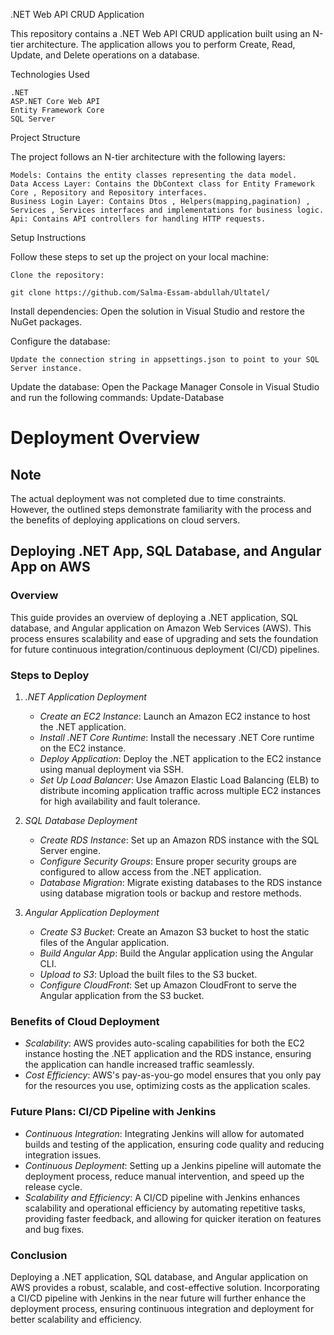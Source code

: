 .NET Web API CRUD Application

This repository contains a .NET Web API CRUD application built using an N-tier architecture. The application allows you to perform Create, Read, Update, and Delete operations on a database.

Technologies Used

    .NET 
    ASP.NET Core Web API
    Entity Framework Core
    SQL Server

Project Structure

The project follows an N-tier architecture with the following layers:

    Models: Contains the entity classes representing the data model.
    Data Access Layer: Contains the DbContext class for Entity Framework Core , Repository and Repository interfaces.
    Business Login Layer: Contains Dtos , Helpers(mapping,pagination) , Services , Services interfaces and implementations for business logic.
    Api: Contains API controllers for handling HTTP requests.

Setup Instructions

Follow these steps to set up the project on your local machine:

    Clone the repository:

    git clone https://github.com/Salma-Essam-abdullah/Ultatel/

Install dependencies:
Open the solution in Visual Studio and restore the NuGet packages.

Configure the database:

    Update the connection string in appsettings.json to point to your SQL Server instance.


Update the database:
Open the Package Manager Console in Visual Studio and run the following commands:
Update-Database




# Deployment Overview

## Note

The actual deployment was not completed due to time constraints. However, the outlined steps demonstrate familiarity with the process and the benefits of deploying applications on cloud servers.

## Deploying .NET App, SQL Database, and Angular App on AWS

### Overview

This guide provides an overview of deploying a .NET application, SQL database, and Angular application on Amazon Web Services (AWS). This process ensures scalability and ease of upgrading and sets the foundation for future continuous integration/continuous deployment (CI/CD) pipelines.

### Steps to Deploy

1. *.NET Application Deployment*
    - *Create an EC2 Instance*: Launch an Amazon EC2 instance to host the .NET application.
    - *Install .NET Core Runtime*: Install the necessary .NET Core runtime on the EC2 instance.
    - *Deploy Application*: Deploy the .NET application to the EC2 instance using manual deployment via SSH.
    - *Set Up Load Balancer*: Use Amazon Elastic Load Balancing (ELB) to distribute incoming application traffic across multiple EC2 instances for high availability and fault tolerance.

2. *SQL Database Deployment*
    - *Create RDS Instance*: Set up an Amazon RDS instance with the SQL Server engine.
    - *Configure Security Groups*: Ensure proper security groups are configured to allow access from the .NET application.
    - *Database Migration*: Migrate existing databases to the RDS instance using database migration tools or backup and restore methods.

3. *Angular Application Deployment*
    - *Create S3 Bucket*: Create an Amazon S3 bucket to host the static files of the Angular application.
    - *Build Angular App*: Build the Angular application using the Angular CLI.
    - *Upload to S3*: Upload the built files to the S3 bucket.
    - *Configure CloudFront*: Set up Amazon CloudFront to serve the Angular application from the S3 bucket.

### Benefits of Cloud Deployment

- *Scalability*: AWS provides auto-scaling capabilities for both the EC2 instance hosting the .NET application and the RDS instance, ensuring the application can handle increased traffic seamlessly.
- *Cost Efficiency*: AWS's pay-as-you-go model ensures that you only pay for the resources you use, optimizing costs as the application scales.

### Future Plans: CI/CD Pipeline with Jenkins

- *Continuous Integration*: Integrating Jenkins will allow for automated builds and testing of the application, ensuring code quality and reducing integration issues.
- *Continuous Deployment*: Setting up a Jenkins pipeline will automate the deployment process, reduce manual intervention, and speed up the release cycle.
- *Scalability and Efficiency*: A CI/CD pipeline with Jenkins enhances scalability and operational efficiency by automating repetitive tasks, providing faster feedback, and allowing for quicker iteration on features and bug fixes.

### Conclusion

Deploying a .NET application, SQL database, and Angular application on AWS provides a robust, scalable, and cost-effective solution. Incorporating a CI/CD pipeline with Jenkins in the near future will further enhance the deployment process, ensuring continuous integration and deployment for better scalability and efficiency.
